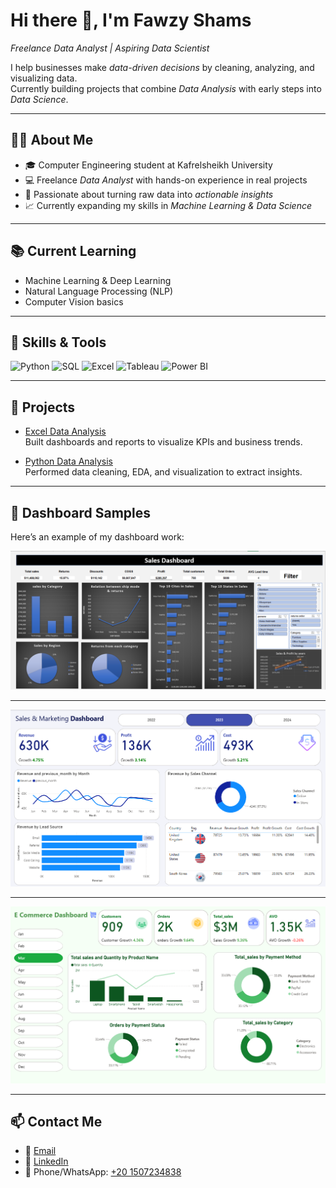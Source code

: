 # Hi there 👋, I'm Fawzy Shams  

*Freelance Data Analyst | Aspiring Data Scientist*  

I help businesses make *data-driven decisions* by cleaning, analyzing, and visualizing data.  
Currently building projects that combine *Data Analysis* with early steps into *Data Science*.  

---

## 👨‍💻 About Me
- 🎓 Computer Engineering student at Kafrelsheikh University  
- 💻 Freelance *Data Analyst* with hands-on experience in real projects  
- 🚀 Passionate about turning raw data into *actionable insights*  
- 📈 Currently expanding my skills in *Machine Learning & Data Science*  

---

## 📚 Current Learning
- Machine Learning & Deep Learning  
- Natural Language Processing (NLP)  
- Computer Vision basics  

---

## 🔧 Skills & Tools
![Python](https://img.shields.io/badge/-Python-3670A0?style=flat-square&logo=python&logoColor=FFE873)
![SQL](https://img.shields.io/badge/-SQL-4479A1?style=flat-square&logo=mysql&logoColor=white)
![Excel](https://img.shields.io/badge/-Excel-217346?style=flat-square&logo=microsoft-excel&logoColor=white)
![Tableau](https://img.shields.io/badge/-Tableau-E97627?style=flat-square&logo=tableau&logoColor=white)
![Power BI](https://img.shields.io/badge/-PowerBI-F2C811?style=flat-square&logo=power-bi&logoColor=black)

---

## 🚀 Projects
- [Excel Data Analysis](https://github.com/fawzyshams/excel-data-analysis)  
  Built dashboards and reports to visualize KPIs and business trends.  

- [Python Data Analysis](https://github.com/fawzyshams/Python-data-analysis)  
  Performed data cleaning, EDA, and visualization to extract insights.  

---

## 📸 Dashboard Samples
Here’s an example of my dashboard work:  

![Dashboard](https://raw.githubusercontent.com/fawzyshams/Excel-data-analysis/main/dashboard.png)

---
![Sales Dashboard](https://raw.githubusercontent.com/fawzyshams/sales-marketing-data-analysis/main/sales%20%26%20marketing%20data%20analysis/sales%20dashboard.png)

---
![E-commerce Analysis](https://raw.githubusercontent.com/fawzyshams/e-commerce-data-analysis/main/e%20commerce%20data%20analysis/E%20commerce.png)


---

## 📫 Contact Me
- 📧 [Email](mailto:fawzyshams009@gmail.com)  
- 💼 [LinkedIn](https://www.linkedin.com/in/fawzy-shams-567a57357)  
- 📱 Phone/WhatsApp: ‪[+20 1507234838‬](tel:‪+201507234838‬)
